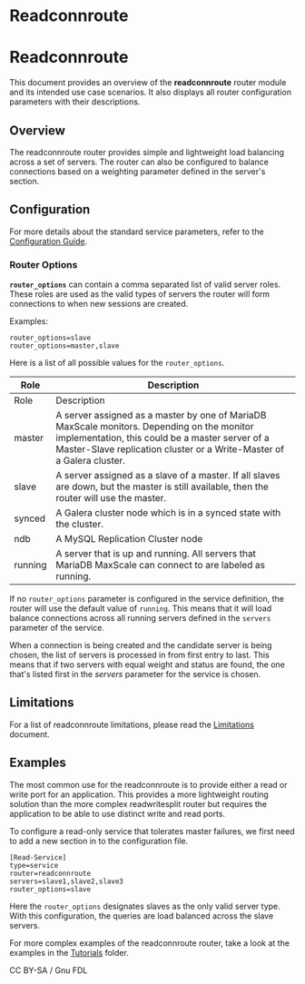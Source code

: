 
# Readconnroute

# Readconnroute


This document provides an overview of the **readconnroute** router module
and its intended use case scenarios. It also displays all router
configuration parameters with their descriptions.


## Overview


The readconnroute router provides simple and lightweight load balancing
across a set of servers. The router can also be configured to balance
connections based on a weighting parameter defined in the server's section.


## Configuration


For more details about the standard service parameters, refer to the
[Configuration Guide](../../mariadb-maxscale-21-06/README.md).


### Router Options


**`router_options`** can contain a comma separated list of valid server
roles. These roles are used as the valid types of servers the router will
form connections to when new sessions are created.


Examples:



```
router_options=slave
router_options=master,slave
```



Here is a list of all possible values for the `router_options`.


| Role | Description |
| --- | --- |
| Role | Description |
| master | A server assigned as a master by one of MariaDB MaxScale monitors. Depending on the monitor implementation, this could be a master server of a Master-Slave replication cluster or a Write-Master of a Galera cluster. |
| slave | A server assigned as a slave of a master. If all slaves are down, but the master is still available, then the router will use the master. |
| synced | A Galera cluster node which is in a synced state with the cluster. |
| ndb | A MySQL Replication Cluster node |
| running | A server that is up and running. All servers that MariaDB MaxScale can connect to are labeled as running. |


If no `router_options` parameter is configured in the service definition,
the router will use the default value of `running`. This means that it will
load balance connections across all running servers defined in the `servers`
parameter of the service.


When a connection is being created and the candidate server is being chosen,
the list of servers is processed in from first entry to last. This means
that if two servers with equal weight and status are found, the one that's
listed first in the *servers* parameter for the service is chosen.


## Limitations


For a list of readconnroute limitations, please read the
[Limitations](../about-maxscale-23/mariadb-maxscale-23-limitations-and-known-issues-within-mariadb-maxscale.md) document.


## Examples


The most common use for the readconnroute is to provide either a read or
write port for an application. This provides a more lightweight routing
solution than the more complex readwritesplit router but requires the
application to be able to use distinct write and read ports.


To configure a read-only service that tolerates master failures, we first
need to add a new section in to the configuration file.



```
[Read-Service]
type=service
router=readconnroute
servers=slave1,slave2,slave3
router_options=slave
```



Here the `router_options` designates slaves as the only valid server
type. With this configuration, the queries are load balanced across the
slave servers.


For more complex examples of the readconnroute router, take a look at the
examples in the [Tutorials](https://mariadb.com/kb/Tutorials) folder.


CC BY-SA / Gnu FDL

